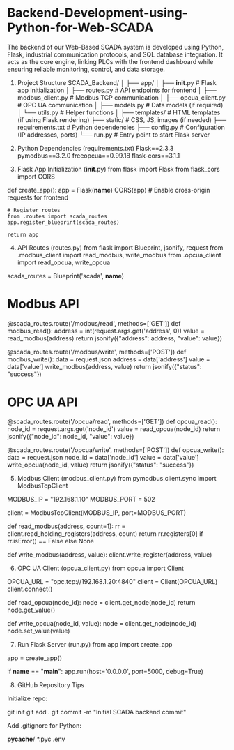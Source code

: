 # Backend-Development-using-Python-for-Web-SCADA
The backend of our Web-Based SCADA system is developed using Python, Flask, industrial communication protocols, and SQL database integration. It acts as the core engine, linking PLCs with the frontend dashboard while ensuring reliable monitoring, control, and data storage.

1. Project Structure
SCADA_Backend/
│
├── app/
│   ├── __init__.py          # Flask app initialization
│   ├── routes.py            # API endpoints for frontend
│   ├── modbus_client.py     # Modbus TCP communication
│   ├── opcua_client.py      # OPC UA communication
│   ├── models.py            # Data models (if required)
│   └── utils.py             # Helper functions
│
├── templates/               # HTML templates (if using Flask rendering)
├── static/                  # CSS, JS, images (if needed)
├── requirements.txt         # Python dependencies
├── config.py                # Configuration (IP addresses, ports)
└── run.py                   # Entry point to start Flask server

2. Python Dependencies (requirements.txt)
Flask==2.3.3
pymodbus==3.2.0
freeopcua==0.99.18
flask-cors==3.1.1

3. Flask App Initialization (__init__.py)
from flask import Flask
from flask_cors import CORS

def create_app():
    app = Flask(__name__)
    CORS(app)  # Enable cross-origin requests for frontend
    
    # Register routes
    from .routes import scada_routes
    app.register_blueprint(scada_routes)
    
    return app

4. API Routes (routes.py)
from flask import Blueprint, jsonify, request
from .modbus_client import read_modbus, write_modbus
from .opcua_client import read_opcua, write_opcua

scada_routes = Blueprint('scada', __name__)

# Modbus API
@scada_routes.route('/modbus/read', methods=['GET'])
def modbus_read():
    address = int(request.args.get('address', 0))
    value = read_modbus(address)
    return jsonify({"address": address, "value": value})

@scada_routes.route('/modbus/write', methods=['POST'])
def modbus_write():
    data = request.json
    address = data['address']
    value = data['value']
    write_modbus(address, value)
    return jsonify({"status": "success"})

# OPC UA API
@scada_routes.route('/opcua/read', methods=['GET'])
def opcua_read():
    node_id = request.args.get('node_id')
    value = read_opcua(node_id)
    return jsonify({"node_id": node_id, "value": value})

@scada_routes.route('/opcua/write', methods=['POST'])
def opcua_write():
    data = request.json
    node_id = data['node_id']
    value = data['value']
    write_opcua(node_id, value)
    return jsonify({"status": "success"})

5. Modbus Client (modbus_client.py)
from pymodbus.client.sync import ModbusTcpClient

MODBUS_IP = "192.168.1.10"
MODBUS_PORT = 502

client = ModbusTcpClient(MODBUS_IP, port=MODBUS_PORT)

def read_modbus(address, count=1):
    rr = client.read_holding_registers(address, count)
    return rr.registers[0] if rr.isError() == False else None

def write_modbus(address, value):
    client.write_register(address, value)

6. OPC UA Client (opcua_client.py)
from opcua import Client

OPCUA_URL = "opc.tcp://192.168.1.20:4840"
client = Client(OPCUA_URL)
client.connect()

def read_opcua(node_id):
    node = client.get_node(node_id)
    return node.get_value()

def write_opcua(node_id, value):
    node = client.get_node(node_id)
    node.set_value(value)

7. Run Flask Server (run.py)
from app import create_app

app = create_app()

if __name__ == "__main__":
    app.run(host='0.0.0.0', port=5000, debug=True)

8. GitHub Repository Tips

Initialize repo:

git init
git add .
git commit -m "Initial SCADA backend commit"


Add .gitignore for Python:

__pycache__/
*.pyc
.env

